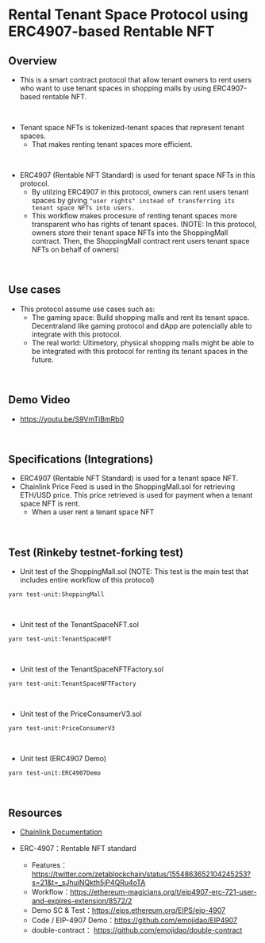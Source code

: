# Rental Tenant Space Protocol using ERC4907-based Rentable NFT

## Overview
- This is a smart contract protocol that allow tenant owners to rent users who want to use tenant spaces in shopping malls by using ERC4907-based rentable NFT.

<br>

- Tenant space NFTs is tokenized-tenant spaces that represent tenant spaces. 
  - That makes renting tenant spaces more efficient.

<br>

- ERC4907 (Rentable NFT Standard) is used for tenant space NFTs in this protocol.
  - By utilzing ERC4907 in this protocol, owners can rent users tenant spaces by giving `"user rights" instead of transferring its tenant space NFTs into users.`
  - This workflow makes procesure of renting tenant spaces more transparent who has rights of tenant spaces.
  (NOTE: In this protocol, owners store their tenant space NFTs into the ShoppingMall contract. Then, the ShoppingMall contract rent users tenant space NFTs on behalf of owners)

<br>

## Use cases
- This protocol assume use cases such as:
  - The gaming space: Build shopping malls and rent its tenant space. Decentraland like gaming protocol and dApp are potencially able to integrate with this protocol.
  - The real world: Ultimetory, physical shopping malls might be able to be integrated with this protocol for renting its tenant spaces in the future.


<br>

## Demo Video
- https://youtu.be/S9VmTiBmRb0

<br>

## Specifications (Integrations)
- ERC4907 (Rentable NFT Standard) is used for a tenant space NFT.
- Chainlink Price Feed is used in the ShoppingMall.sol for retrieving ETH/USD price. This price retrieved is used for payment when a tenant space NFT is rent.
  - When a user rent a tenant space NFT

<br>

## Test (Rinkeby testnet-forking test)
- Unit test of the ShoppingMall.sol (NOTE: This test is the main test that includes entire workflow of this protocol)
```
yarn test-unit:ShoppingMall
```

<br>

- Unit test of the TenantSpaceNFT.sol
```
yarn test-unit:TenantSpaceNFT
```

<br>

- Unit test of the TenantSpaceNFTFactory.sol
```
yarn test-unit:TenantSpaceNFTFactory
```

<br>

- Unit test of the PriceConsumerV3.sol
```
yarn test-unit:PriceConsumerV3
```

<br>

- Unit test (ERC4907 Demo)
```
yarn test-unit:ERC4907Demo
```

<br>

## Resources
- [Chainlink Documentation](https://docs.chain.link/)  

- ERC-4907：Rentable NFT standard   
  - Features：https://twitter.com/zetablockchain/status/1554863652104245253?s=21&t=_sJhuiNQkth5jP4QRu4oTA  
  - Workflow：https://ethereum-magicians.org/t/eip4907-erc-721-user-and-expires-extension/8572/2   
  - Demo SC & Test：https://eips.ethereum.org/EIPS/eip-4907   
   - Code / EIP-4907 Demo：https://github.com/emojidao/EIP4907   
   - double-contract： https://github.com/emojidao/double-contract  


